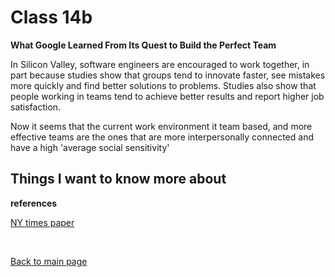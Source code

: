 # Class 14b

**What Google Learned From Its Quest to Build the Perfect Team**

In Silicon Valley, software engineers are encouraged to work together, in part because studies show that groups tend to innovate faster, see mistakes more quickly and find better solutions to problems. Studies also show that people working in teams tend to achieve better results and report higher job satisfaction.

Now it seems that the current work environment it team based, and more effective teams are the ones that are more interpersonally connected and have a high 'average social sensitivity'



## Things I want to know more about

**references**

[NY times paper](https://www.nytimes.com/2016/02/28/magazine/what-google-learned-from-its-quest-to-build-the-perfect-team.html)

<br>

[Back to main page](https://vadengrey.github.io/reading-notes/)